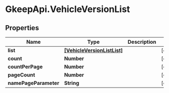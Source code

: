 # GkeepApi.VehicleVersionList

## Properties
Name | Type | Description | Notes
------------ | ------------- | ------------- | -------------
**list** | [**[VehicleVersionListList]**](VehicleVersionListList.md) |  | [optional] 
**count** | **Number** |  | [optional] 
**countPerPage** | **Number** |  | [optional] 
**pageCount** | **Number** |  | [optional] 
**namePageParameter** | **String** |  | [optional] 
